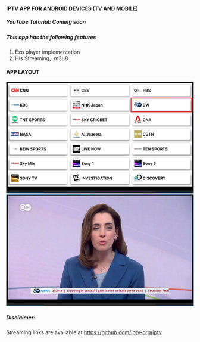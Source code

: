 #### IPTV APP FOR ANDROID DEVICES (TV AND MOBILE)

##### YouTube Tutorial: Coming soon 

##### This app has the following features 

1. Exo player implementation
2. Hls Streaming, .m3u8


#### APP LAYOUT 

![](images/first.jpg)
![](images/second.jpg)


##### Disclaimer: 
Streaming links are available at https://github.com/iptv-org/iptv
